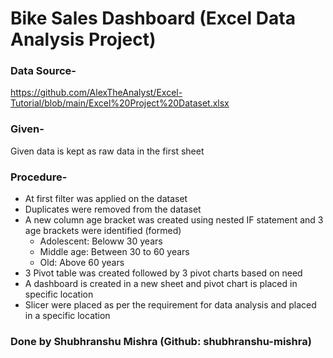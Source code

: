 # Bike Sales Dashboard (Excel Data Analysis Project)

### Data Source- 
https://github.com/AlexTheAnalyst/Excel-Tutorial/blob/main/Excel%20Project%20Dataset.xlsx

### Given- 
Given data is kept as raw data in the first sheet

### Procedure- 
- At first filter was applied on the dataset
- Duplicates were removed from the dataset
- A new column age bracket was created using nested IF statement and 3 age brackets were identified (formed)
  - Adolescent: Beloww 30 years
  - Middle age: Between 30 to 60 years
  - Old: Above 60 years
- 3 Pivot table was created followed by 3 pivot charts based on need
- A dashboard is created in a new sheet and pivot chart is placed in specific location
- Slicer were placed as per the requirement for data analysis and placed in a specific location

### Done by Shubhranshu Mishra (Github: shubhranshu-mishra)
